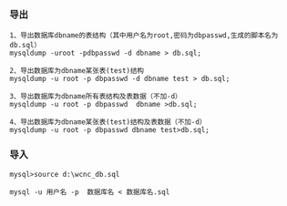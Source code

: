 ### 导出

    1、导出数据库dbname的表结构（其中用户名为root,密码为dbpasswd,生成的脚本名为db.sql）
    mysqldump -uroot -pdbpasswd -d dbname > db.sql;
    
    2、导出数据库为dbname某张表(test)结构
    mysqldump -u root -p dbpasswd -d dbname test > db.sql;
    
    3、导出数据库为dbname所有表结构及表数据（不加-d）
    mysqldump -u root -p dbpasswd  dbname >db.sql;
    
    4、导出数据库为dbname某张表(test)结构及表数据（不加-d）
    mysqldump -u root -p dbpasswd dbname test>db.sql;
    
### 导入

    mysql>source d:\wcnc_db.sql
    
    mysql -u 用户名 -p  数据库名 < 数据库名.sql
    